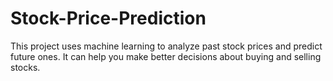 # Stock-Price-Prediction
This project uses machine learning to analyze past stock prices and predict future ones. It can help you make better decisions about buying and selling stocks.
